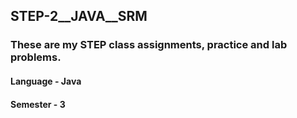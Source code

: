## STEP-2__JAVA__SRM

### These are my STEP class assignments, practice and lab problems.
#### Language - Java
#### Semester - 3
